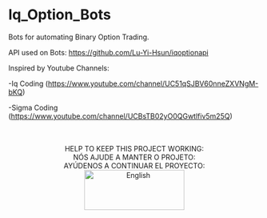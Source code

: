 # Iq_Option_Bots

Bots for automating Binary Option Trading.

API used on Bots: https://github.com/Lu-Yi-Hsun/iqoptionapi

Inspired by Youtube Channels: 

-Iq Coding (https://www.youtube.com/channel/UC51qSJBV60nneZXVNgM-bKQ)

-Sigma Coding (https://www.youtube.com/channel/UCBsTB02yO0QGwtlfiv5m25Q)

</div><br><br>
<div align="center">
    HELP TO KEEP THIS PROJECT WORKING:<BR>
    NÓS AJUDE A MANTER O PROJETO:<br>
    AYÚDENOS A CONTINUAR EL PROYECTO:<br>

<a href="https://www.paypal.com/cgi-bin/webscr?cmd=_s-xclick&hosted_button_id=GSZBCGK7Z465J&source=url">
    <img src="https://raw.githubusercontent.com/iqoptionapi/iqoptionapi/master/docs/paypal-donate-button.png"
        alt="English" width="200" height="80" />
</a>
</div>
